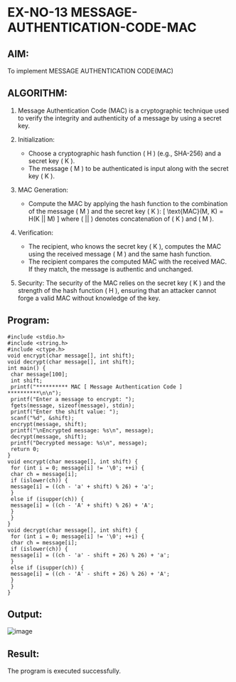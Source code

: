 # EX-NO-13 MESSAGE-AUTHENTICATION-CODE-MAC

## AIM:
To implement MESSAGE AUTHENTICATION CODE(MAC)

## ALGORITHM:

1. Message Authentication Code (MAC) is a cryptographic technique used to verify the integrity and authenticity of a message by using a secret key.

2. Initialization:
   - Choose a cryptographic hash function \( H \) (e.g., SHA-256) and a secret key \( K \).
   - The message \( M \) to be authenticated is input along with the secret key \( K \).

3. MAC Generation:
   - Compute the MAC by applying the hash function to the combination of the message \( M \) and the secret key \( K \): 
     \[
     \text{MAC}(M, K) = H(K || M)
     \]
     where \( || \) denotes concatenation of \( K \) and \( M \).

4. Verification:
   - The recipient, who knows the secret key \( K \), computes the MAC using the received message \( M \) and the same hash function.
   - The recipient compares the computed MAC with the received MAC. If they match, the message is authentic and unchanged.

5. Security: The security of the MAC relies on the secret key \( K \) and the strength of the hash function \( H \), ensuring that an attacker cannot forge a valid MAC without knowledge of the key.

## Program:
```
#include <stdio.h>
#include <string.h>
#include <ctype.h>
void encrypt(char message[], int shift);
void decrypt(char message[], int shift);
int main() {
 char message[100];
 int shift;
 printf("********** MAC [ Message Authentication Code ] **********\n\n");
 printf("Enter a message to encrypt: ");
 fgets(message, sizeof(message), stdin);
 printf("Enter the shift value: ");
 scanf("%d", &shift);
 encrypt(message, shift);
 printf("\nEncrypted message: %s\n", message);
 decrypt(message, shift);
 printf("Decrypted message: %s\n", message);
 return 0;
}
void encrypt(char message[], int shift) {
 for (int i = 0; message[i] != '\0'; ++i) {
 char ch = message[i];
 if (islower(ch)) {
 message[i] = ((ch - 'a' + shift) % 26) + 'a';
 }
 else if (isupper(ch)) {
 message[i] = ((ch - 'A' + shift) % 26) + 'A';
 }
 }
}
void decrypt(char message[], int shift) {
 for (int i = 0; message[i] != '\0'; ++i) {
 char ch = message[i];
 if (islower(ch)) {
 message[i] = ((ch - 'a' - shift + 26) % 26) + 'a';
 }
 else if (isupper(ch)) {
 message[i] = ((ch - 'A' - shift + 26) % 26) + 'A';
 }
 }
}

```


## Output:
![image](https://github.com/user-attachments/assets/977ef893-5260-42c4-9b79-59c5f298b806)


## Result:
The program is executed successfully.
